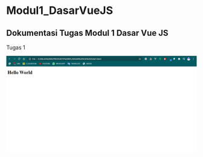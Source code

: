 # Modul1_DasarVueJS
<h2>Dokumentasi Tugas Modul 1 Dasar Vue JS</h2>
<p>Tugas 1</p>
<img src="/images/Latihan1.png" alt="Dokumentasi Latihan 1"/>
